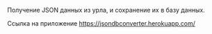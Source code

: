 Получение JSON данных из урла, и сохранение их в базу данных.

Ссылка на приложение https://jsondbconverter.herokuapp.com/